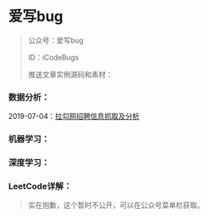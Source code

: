 # 爱写bug
> 公众号：爱写bug
>
> ID：iCodeBugs
>
>  推送文章实例源码和素材：

### 数据分析：

2019-07-04：[拉勾网招聘信息抓取及分析](https://github.com/zhangzhe532/icodebugs/tree/master/DataAnalysis/lagou_data_Analysis)

### 机器学习：

### 深度学习：

### LeetCode详解：

> 实在抱歉，这个暂时不公开，可以在公众号菜单栏获取。